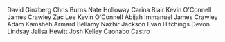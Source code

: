 David Ginzberg
Chris Burns
Nate Holloway
Carina Blair
Kevin O'Connell
James Crawley
Zac Lee
Kevin O'Connell
Abijah Immanuel
James Crawley
Adam Kamsheh
Armard Bellamy
Nazhir Jackson
Evan Hitchings
Devon Lindsay
Jalisa Hewitt
Josh Kelley
Caonabo Castro
